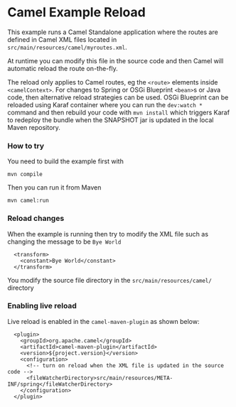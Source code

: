 Camel Example Reload
====================

This example runs a Camel Standalone application where the routes are defined in
Camel XML files located in `src/main/resources/camel/myroutes.xml`.

At runtime you can modify this file in the source code and then Camel will automatic reload
the route on-the-fly.

The reload only applies to Camel routes, eg the `<route>` elements inside `<camelContext>`.
For changes to Spring or OSGi Blueprint `<bean>`s or Java code, then alternative reload strategies
can be used. OSGi Blueprint can be reloaded using Karaf container where you can run the `dev:watch *` command and
then rebuild your code with `mvn install` which triggers Karaf to redeploy the bundle when the SNAPSHOT jar is updated in the local Maven repository.

### How to try

You need to build the example first with

    mvn compile
    
Then you can run it from Maven
    
    mvn camel:run
        
### Reload changes
    
When the example is running then try to modify the XML file such as changing the message to be `Bye World`
    
      <transform>
        <constant>Bye World</constant>
      </transform>

You modify the source file directory in the `src/main/resources/camel/` directory

### Enabling live reload

Live reload is enabled in the `camel-maven-plugin` as shown below:

      <plugin>
        <groupId>org.apache.camel</groupId>
        <artifactId>camel-maven-plugin</artifactId>
        <version>${project.version}</version>
        <configuration>
          <!-- turn on reload when the XML file is updated in the source code -->
          <fileWatcherDirectory>src/main/resources/META-INF/spring</fileWatcherDirectory>
        </configuration>
      </plugin>
